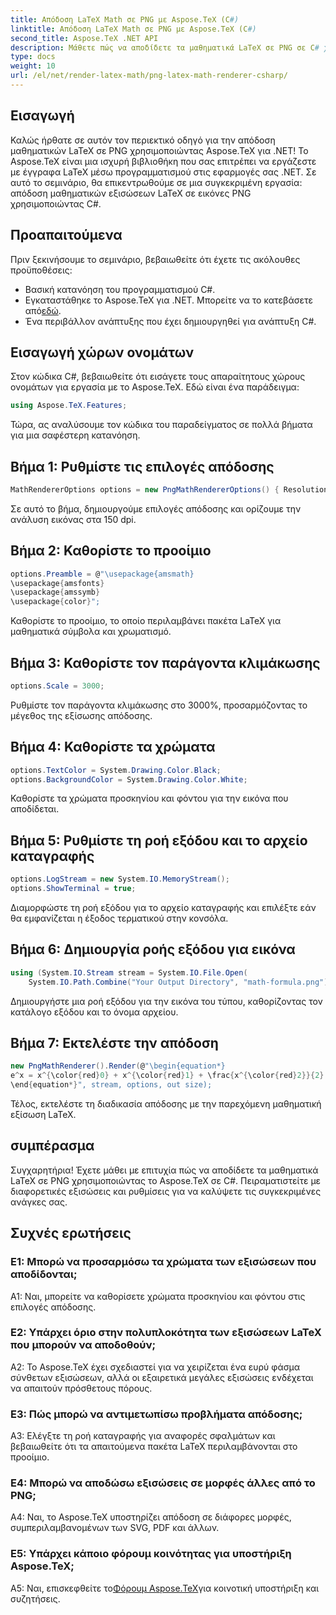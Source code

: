 ```yaml
---
title: Απόδοση LaTeX Math σε PNG με Aspose.TeX (C#)
linktitle: Απόδοση LaTeX Math σε PNG με Aspose.TeX (C#)
second_title: Aspose.TeX .NET API
description: Μάθετε πώς να αποδίδετε τα μαθηματικά LaTeX σε PNG σε C# χρησιμοποιώντας το Aspose.TeX. Ακολουθήστε τον βήμα προς βήμα οδηγό μας για απρόσκοπτη ενσωμάτωση.
type: docs
weight: 10
url: /el/net/render-latex-math/png-latex-math-renderer-csharp/
---
```

## Εισαγωγή

Καλώς ήρθατε σε αυτόν τον περιεκτικό οδηγό για την απόδοση μαθηματικών LaTeX σε PNG χρησιμοποιώντας Aspose.TeX για .NET! Το Aspose.TeX είναι μια ισχυρή βιβλιοθήκη που σας επιτρέπει να εργάζεστε με έγγραφα LaTeX μέσω προγραμματισμού στις εφαρμογές σας .NET. Σε αυτό το σεμινάριο, θα επικεντρωθούμε σε μια συγκεκριμένη εργασία: απόδοση μαθηματικών εξισώσεων LaTeX σε εικόνες PNG χρησιμοποιώντας C#.

## Προαπαιτούμενα

Πριν ξεκινήσουμε το σεμινάριο, βεβαιωθείτε ότι έχετε τις ακόλουθες προϋποθέσεις:

- Βασική κατανόηση του προγραμματισμού C#.
-  Εγκαταστάθηκε το Aspose.TeX για .NET. Μπορείτε να το κατεβάσετε από[εδώ](https://releases.aspose.com/tex/net/).
- Ένα περιβάλλον ανάπτυξης που έχει δημιουργηθεί για ανάπτυξη C#.

## Εισαγωγή χώρων ονομάτων

Στον κώδικα C#, βεβαιωθείτε ότι εισάγετε τους απαραίτητους χώρους ονομάτων για εργασία με το Aspose.TeX. Εδώ είναι ένα παράδειγμα:

```csharp
using Aspose.TeX.Features;
```

Τώρα, ας αναλύσουμε τον κώδικα του παραδείγματος σε πολλά βήματα για μια σαφέστερη κατανόηση.

## Βήμα 1: Ρυθμίστε τις επιλογές απόδοσης

```csharp
MathRendererOptions options = new PngMathRendererOptions() { Resolution = 150 };
```

Σε αυτό το βήμα, δημιουργούμε επιλογές απόδοσης και ορίζουμε την ανάλυση εικόνας στα 150 dpi.

## Βήμα 2: Καθορίστε το προοίμιο

```csharp
options.Preamble = @"\usepackage{amsmath}
\usepackage{amsfonts}
\usepackage{amssymb}
\usepackage{color}";
```

Καθορίστε το προοίμιο, το οποίο περιλαμβάνει πακέτα LaTeX για μαθηματικά σύμβολα και χρωματισμό.

## Βήμα 3: Καθορίστε τον παράγοντα κλιμάκωσης

```csharp
options.Scale = 3000;
```

Ρυθμίστε τον παράγοντα κλιμάκωσης στο 3000%, προσαρμόζοντας το μέγεθος της εξίσωσης απόδοσης.

## Βήμα 4: Καθορίστε τα χρώματα

```csharp
options.TextColor = System.Drawing.Color.Black;
options.BackgroundColor = System.Drawing.Color.White;
```

Καθορίστε τα χρώματα προσκηνίου και φόντου για την εικόνα που αποδίδεται.

## Βήμα 5: Ρυθμίστε τη ροή εξόδου και το αρχείο καταγραφής

```csharp
options.LogStream = new System.IO.MemoryStream();
options.ShowTerminal = true;
```

Διαμορφώστε τη ροή εξόδου για το αρχείο καταγραφής και επιλέξτε εάν θα εμφανίζεται η έξοδος τερματικού στην κονσόλα.

## Βήμα 6: Δημιουργία ροής εξόδου για εικόνα

```csharp
using (System.IO.Stream stream = System.IO.File.Open(
    System.IO.Path.Combine("Your Output Directory", "math-formula.png"), System.IO.FileMode.Create))
```

Δημιουργήστε μια ροή εξόδου για την εικόνα του τύπου, καθορίζοντας τον κατάλογο εξόδου και το όνομα αρχείου.

## Βήμα 7: Εκτελέστε την απόδοση

```csharp
new PngMathRenderer().Render(@"\begin{equation*}
e^x = x^{\color{red}0} + x^{\color{red}1} + \frac{x^{\color{red}2}}{2} + \frac{x^{\color{red}3}}{6} + \cdots = \sum_{n\geq 0} \frac{x^{\color{red}n}}{n!}
\end{equation*}", stream, options, out size);
```

Τέλος, εκτελέστε τη διαδικασία απόδοσης με την παρεχόμενη μαθηματική εξίσωση LaTeX.

## συμπέρασμα

Συγχαρητήρια! Έχετε μάθει με επιτυχία πώς να αποδίδετε τα μαθηματικά LaTeX σε PNG χρησιμοποιώντας το Aspose.TeX σε C#. Πειραματιστείτε με διαφορετικές εξισώσεις και ρυθμίσεις για να καλύψετε τις συγκεκριμένες ανάγκες σας.

## Συχνές ερωτήσεις

### Ε1: Μπορώ να προσαρμόσω τα χρώματα των εξισώσεων που αποδίδονται;

A1: Ναι, μπορείτε να καθορίσετε χρώματα προσκηνίου και φόντου στις επιλογές απόδοσης.

### Ε2: Υπάρχει όριο στην πολυπλοκότητα των εξισώσεων LaTeX που μπορούν να αποδοθούν;

A2: Το Aspose.TeX έχει σχεδιαστεί για να χειρίζεται ένα ευρύ φάσμα σύνθετων εξισώσεων, αλλά οι εξαιρετικά μεγάλες εξισώσεις ενδέχεται να απαιτούν πρόσθετους πόρους.

### Ε3: Πώς μπορώ να αντιμετωπίσω προβλήματα απόδοσης;

A3: Ελέγξτε τη ροή καταγραφής για αναφορές σφαλμάτων και βεβαιωθείτε ότι τα απαιτούμενα πακέτα LaTeX περιλαμβάνονται στο προοίμιο.

### Ε4: Μπορώ να αποδώσω εξισώσεις σε μορφές άλλες από το PNG;

A4: Ναι, το Aspose.TeX υποστηρίζει απόδοση σε διάφορες μορφές, συμπεριλαμβανομένων των SVG, PDF και άλλων.

### Ε5: Υπάρχει κάποιο φόρουμ κοινότητας για υποστήριξη Aspose.TeX;

 A5: Ναι, επισκεφθείτε το[Φόρουμ Aspose.TeX](https://forum.aspose.com/c/tex/47)για κοινοτική υποστήριξη και συζητήσεις.
